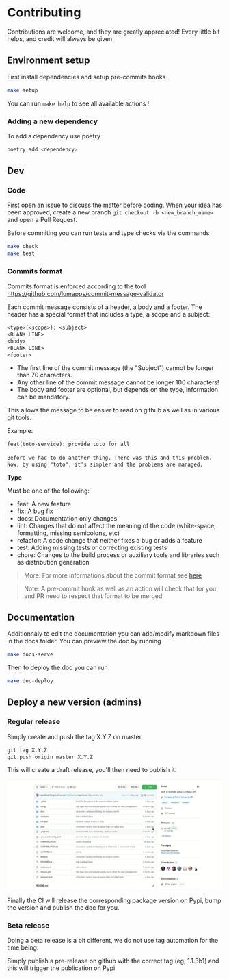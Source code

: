 # Contributing

Contributions are welcome, and they are greatly appreciated! Every little bit helps, and credit will always be given.

## __Environment setup__

First install dependencies and setup pre-commits hooks

```bash
make setup
```

You can run `make help` to see all available actions !

### Adding a new dependency

To add a dependency use poetry

```bash
poetry add <dependency>
```

## __Dev__

### __Code__

First open an issue to discuss the matter before coding.
When your idea has been approved, create a new branch `git checkout -b <new_branch_name>` and open a Pull Request.

Before commiting you can run tests and type checks via the commands

```bash
make check
make test
```

### __Commits format__

Commits format is enforced according to the tool https://github.com/lumapps/commit-message-validator

Each commit message consists of a header, a body and a footer. The header has a special format that includes a type, a scope and a subject:

```
<type>(<scope>): <subject>
<BLANK LINE>
<body>
<BLANK LINE>
<footer>
```

* The first line of the commit message (the "Subject") cannot be longer than 70 characters.
* Any other line of the commit message cannot be longer 100 characters!
* The body and footer are optional, but depends on the type, information can be mandatory.

This allows the message to be easier to read on github as well as in various git tools.

Example:
```
feat(toto-service): provide toto for all

Before we had to do another thing. There was this and this problem.
Now, by using "toto", it's simpler and the problems are managed.
```

**Type**

Must be one of the following:

* feat: A new feature
* fix: A bug fix
* docs: Documentation only changes
* lint: Changes that do not affect the meaning of the code (white-space, formatting, missing semicolons, etc)
* refactor: A code change that neither fixes a bug or adds a feature
* test: Adding missing tests or correcting existing tests
* chore: Changes to the build process or auxiliary tools and libraries such as distribution generation


> More: For more informations about the commit format see [here](https://github.com/lumapps/commit-message-validator#commit-message-format)

>Note: A pre-commit hook as well as an action will check that for you and PR need to respect that format to be merged.

## __Documentation__

Additionnaly to edit the documentation you can add/modify markdown files in the docs folder.
You can preview the doc by running 

```bash
make docs-serve
```

Then to deploy the doc you can run

```bash
make doc-deploy
```


## __Deploy a new version (admins)__


### __Regular release__

Simply create and push the tag X.Y.Z on master. 

```
git tag X.Y.Z
git push origin master X.Y.Z
```

This will create a draft release, you'll then need to publish it.

![](./static/publish-release.gif)

Finally the CI will release the corresponding package version on Pypi, bump the version and publish the doc for you.

### __Beta release__

Doing a beta release is a bit different, we do not use tag automation for the time being.

Simply publish a pre-release on github with the correct tag (eg, 1.1.3b1) and this will trigger the publication on Pypi